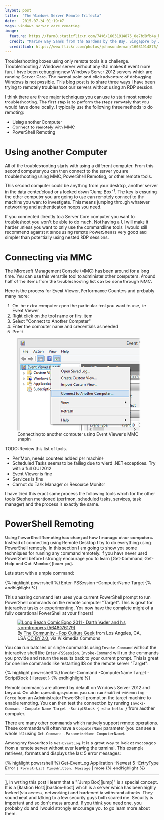 ```yaml
---
layout: post
title:  "The Windows Server Remote Trifecta"
date:   2015-07-24 01:19:07
tags: windows server-core remoting
image:
  feature: https://farm8.staticflickr.com/7496/16031914875_0e7bd8fb4a_b.jpg
  credit: "Marine Bay Sands from the Gardens by the Bay, Singapore by John Sonderman - CC BY NC 2.0"
  creditlink: https://www.flickr.com/photos/johnsonderman/16031914875/
---
```


Troubleshooting boxes using only remote tools is a challenge. Troubleshooting a
Windows server without any GUI makes it event more fun. I have been debugging
new Windows Server 2012 servers which are running Server Core. The normal point
and click adventure of debugging Windows is not possible. This blog post is to
share three ways I have been trying to remotely troubleshoot our servers
without using an RDP session.

I think there are three major techniques you can use to start most remote
troubleshooting. The first step is to perform the steps remotely that you would have done
locally. I typically use the following three methods to do remoting:

* Using another Computer
* Connect to remotely with MMC
* PowerShell Remoting

Using another Computer
===============================================================================

All of the troubleshooting starts with using a different computer.
From this second computer you can then connect to the server
you are troubleshooting using MMC, PowerShell Remoting, or other remote tools.

This second computer could be anything from your desktop, another server in the
data center/cloud or a locked down "Jump Box"<sup id="notes-1-remote trifecta-reverse"><a href="#notes-1-remote-trifecta">1</a></sup>. The key is ensuring
the other computer you are going to use can remotely connect to the machine you
want to investigate. This means jumping through whatever networking and
authentication hoops you need.

If you connected directly to a Server Core computer you want to troubleshoot you won't be
able to do much. Not having a UI will make it harder unless you want to only
use the commandline tools. I would still recommend against it since using remote
PowerShell is very good and simpler than potentially using nested RDP sessions.

Connecting via MMC
===============================================================================

The Microsoft Management Console (MMC) has been around for a long time. You can
use this versatile tool to administer other computers. Around half of the items
from the troubleshooting list can be done through MMC.

Here is the process for Event Viewer, Performance Counters and probably many more:

1. On the extra computer open the particular tool you want to use, i.e. Event Viewer
2. Right click on the tool name or first item
3. Select "Connect to Another Computer"
4. Enter the computer name and credentials as needed
5. Profit

<figure class="image-center">
	<img src="/images/EventViewer.PNG" alt="Openning the connect to another computer dialog in Event Viewer" />
	<figcaption>Connecting to another computer using Event Viewer's MMC snapin</figcaption>
</figure>


TODO: Review this list of tools.
* PerfMon, needs counters added per machine
* Scheduled Tasks seems to be failing due to wierd .NET exceptions. Try with a full GUI 2012
* Event Viewer is fine
* Services is fine
* Cannot do Task Manager or Resource Monitor

I have tried this exact same process the following tools which
for the other tools Stephen mentioned (perfmon, scheduled tasks, services, task manager) and the
process is exactly the same.

PowerShell Remoting
===============================================================================

Using PowerShell Remoting has changed how I manage other computers. Instead of
connecting using Remote Desktop I try to do everything using PowerShell remotely.
In this section I am going to show you some techniques for running any command remotely.
If you have never used PowerShell
before I strongly encourage you to learn [Get-Command, Get-Help and Get-Member][learn-ps].

Lets start with a simple command:

{% highlight powershell %}
Enter-PSSession -ComputerName Target
{% endhighlight %}

This amazing command lets uses your current PowerShell prompt to run PowerShell
commands on the remote computer "Target". This is great for interactive tasks or
experimenting. You now have the complete might of a fully operational
PowerShell at your fingers!

<figure class="image-center">
	<a href="https://commons.wikimedia.org/wiki/File%3ALong_Beach_Comic_Expo_2011_-_Darth_Vader_and_his_stormtroopers_(5648076179).jpg">
		<img
			width="480"
			alt="Long Beach Comic Expo 2011 - Darth Vader and his stormtroopers (5648076179)"
			src="https://upload.wikimedia.org/wikipedia/commons/thumb/c/c8/Long_Beach_Comic_Expo_2011_-_Darth_Vader_and_his_stormtroopers_%285648076179%29.jpg/640px-Long_Beach_Comic_Expo_2011_-_Darth_Vader_and_his_stormtroopers_%285648076179%29.jpg"
			/>
	</a>
	<figcaption>
		By <a href="http://www.flickr.com/people/26728047@N05">The Conmunity - Pop Culture Geek</a> from Los Angeles, CA, USA <a rel="nofollow" href="http://creativecommons.org/licenses/by/2.0">CC BY 2.0</a>, via Wikimedia Commons
	</figcaption>
</figure>
<!-- https://www.flickr.com/photos/elaws/3775252224 -->

You can run batches or single commands using
``Invoke-Command`` without the interactive shell like ``Enter-PSSession``. ``Invoke-Command`` will run the commands you
provide and return the results back to your current prompt. This is great for one line commands like restarting IIS on the remote server "Target":

{% highlight powershell %}
Invoke-Command -ComputerName Target -ScriptBlock { iisreset }
{% endhighlight %}

Remote commands are allowed by default on Windows Server 2012 and beyond.
On older operating systems you can run ``Enabled-PSRemoting -Force`` from
an Administrator PowerShell prompt on the target machine to enable remoting. You can
then test the connection by running ``Invoke-Command -ComputerName Target -ScriptBlock { echo hello }`` from another computer.

There are many other commands which natively support remote operations.
These commands will often have a ``ComputerName`` parameter
(you can see a whole list using ``Get-Command -ParameterName ComputerName``).

Among my favourites is ``Get-EventLog``. It is a great way to look at messages
from a remote server without ever leaving the terminal. This example
retrieves, formats and displays the last 5 error messages:

{% highlight powershell %}
Get-EventLog Application -Newest 5 -EntryType Error `
	| Format-List TimeWritten, Message `
	| more
{% endhighlight %}

<hr />

<a id="notes-1-remote-trifecta" href="#notes-1-remote-trifecta-reverse">1.</a> In writing this post I learnt that a "[Jump Box][jump]" is a special concept.
It is a [Bastion Host][bastion-host] which is a server which has been highly locked (via access, networking) and hardened to withstand attacks.
They sound neat and talking to a few security guys both scared me. Security is important and so don't mess around.
If you think you need one, you probably do and I would strongly encourage you to go learn more about them.